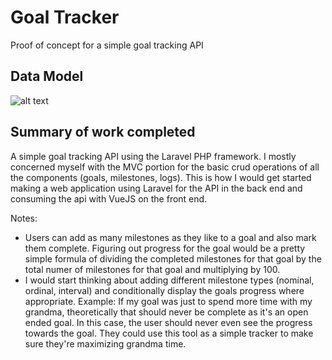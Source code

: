 # Goal Tracker
Proof of concept for a simple goal tracking API

## Data Model
![alt text](https://i.imgur.com/jiIpBBs.jpg "DataModel")

## Summary of work completed
A simple goal tracking API using the Laravel PHP framework. I mostly concerned myself with the MVC portion for the basic crud operations of all the components (goals, milestones, logs). This is how I would get started making a web application using Laravel for the API in the back end and consuming the api with VueJS on the front end.

Notes:
 - Users can add as many milestones as they like to a goal and also mark them complete. Figuring out progress for the goal would be a pretty simple formula of dividing the completed milestones for that goal by the total numer of milestones for that goal and multiplying by 100.
 - I would start thinking about adding different milestone types (nominal, ordinal, interval) and conditionally display the goals progress where appropriate. Example: If my goal was just to spend more time with my grandma, theoretically that should never be complete as it's an open ended goal. In this case, the user should never even see the progress towards the goal. They could use this tool as a simple tracker to make sure they're maximizing grandma time.
